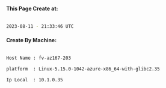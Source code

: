 
   
#### This Page Create at:

```bash

2023-08-11 - 21:33:46 UTC

```

#### Create By Machine:

```bash

Host Name : fv-az167-203

platform  : Linux-5.15.0-1042-azure-x86_64-with-glibc2.35

Ip Local  : 10.1.0.35

```

